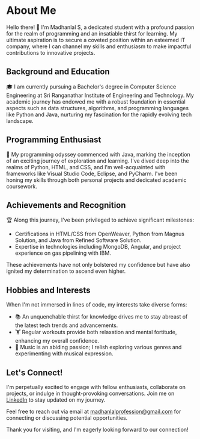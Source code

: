 # About Me

Hello there! 👋 I'm Madhanlal S, a dedicated student with a profound passion for the realm of programming and an insatiable thirst for learning. My ultimate aspiration is to secure a coveted position within an esteemed IT company, where I can channel my skills and enthusiasm to make impactful contributions to innovative projects.

## Background and Education

🎓 I am currently pursuing a Bachelor's degree in Computer Science Engineering at Sri Ranganathar Institute of Engineering and Technology. My academic journey has endowed me with a robust foundation in essential aspects such as data structures, algorithms, and programming languages like Python and Java, nurturing my fascination for the rapidly evolving tech landscape.

## Programming Enthusiast

🌱 My programming odyssey commenced with Java, marking the inception of an exciting journey of exploration and learning. I've dived deep into the realms of Python, HTML, and CSS, and I'm well-acquainted with frameworks like Visual Studio Code, Eclipse, and PyCharm. I've been honing my skills through both personal projects and dedicated academic coursework.

## Achievements and Recognition

🏆 Along this journey, I've been privileged to achieve significant milestones:

- Certifications in HTML/CSS from OpenWeaver, Python from Magnus Solution, and Java from Refined Software Solution.
- Expertise in technologies including MongoDB, Angular, and project experience on gas pipelining with IBM.

These achievements have not only bolstered my confidence but have also ignited my determination to ascend even higher.

## Hobbies and Interests

When I'm not immersed in lines of code, my interests take diverse forms:

- 📚 An unquenchable thirst for knowledge drives me to stay abreast of the latest tech trends and advancements.
- 🏋️ Regular workouts provide both relaxation and mental fortitude, enhancing my overall confidence.
- 🎸 Music is an abiding passion; I relish exploring various genres and experimenting with musical expression.

## Let's Connect!

I'm perpetually excited to engage with fellow enthusiasts, collaborate on projects, or indulge in thought-provoking conversations. Join me on [LinkedIn](https://www.linkedin.com/in/madhanlalprofession/) to stay updated on my journey.

Feel free to reach out via email at [madhanlalprofession@gmail.com](mailto:madhanlalprofession@gmail.com) for connecting or discussing potential opportunities.

Thank you for visiting, and I'm eagerly looking forward to our connection!


